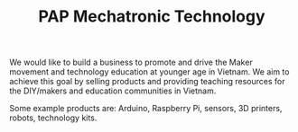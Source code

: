 ﻿---
layout: org
title: PAP Mechatronic Technology
---
We would like to build a business to promote and drive the Maker movement and technology education at younger age in Vietnam. We aim to achieve this goal by selling products and providing teaching resources for the DIY/makers and education communities in Vietnam.

Some example products are: Arduino, Raspberry Pi, sensors, 3D printers, robots, technology kits.